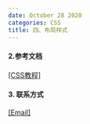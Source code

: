 ```yaml
---
date: October 28 2020
categories: CSS
title: 四、布局样式
---
```


#### 2.参考文档

[[CSS教程]](https://web-oyster.github.io/2020/10/28/CSS/Tutorial/CSS%E6%95%99%E7%A8%8B/)

#### 3. 联系方式

[[Email]](yuanmin8888@outlook.com)